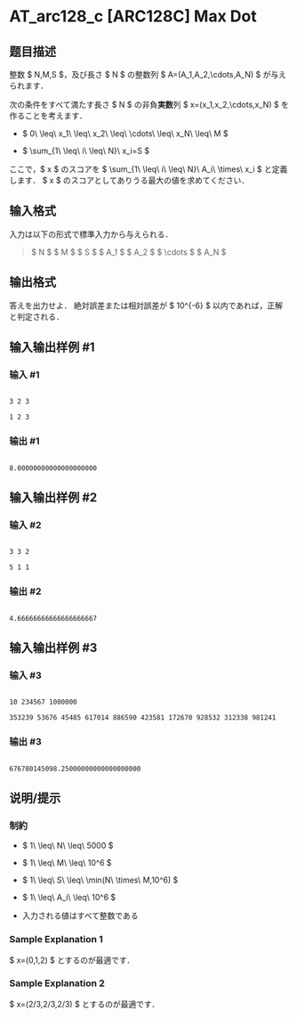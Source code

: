 # AT_arc128_c [ARC128C] Max Dot

## 题目描述

[problemUrl]: https://atcoder.jp/contests/arc128/tasks/arc128_c

整数 $ N,M,S $，及び長さ $ N $ の整数列 $ A=(A_1,A_2,\cdots,A_N) $ が与えられます．

次の条件をすべて満たす長さ $ N $ の非負**実数**列 $ x=(x_1,x_2,\cdots,x_N) $ を作ることを考えます．

- $ 0\ \leq\ x_1\ \leq\ x_2\ \leq\ \cdots\ \leq\ x_N\ \leq\ M $
- $ \sum_{1\ \leq\ i\ \leq\ N}\ x_i=S $

ここで，$ x $ のスコアを $ \sum_{1\ \leq\ i\ \leq\ N}\ A_i\ \times\ x_i $ と定義します． $ x $ のスコアとしてありうる最大の値を求めてください．

## 输入格式

入力は以下の形式で標準入力から与えられる．

> $ N $ $ M $ $ S $ $ A_1 $ $ A_2 $ $ \cdots $ $ A_N $

## 输出格式

答えを出力せよ． 絶対誤差または相対誤差が $ 10^{-6} $ 以内であれば，正解と判定される．

## 输入输出样例 #1

### 输入 #1

```
3 2 3
1 2 3
```

### 输出 #1

```
8.00000000000000000000
```

## 输入输出样例 #2

### 输入 #2

```
3 3 2
5 1 1
```

### 输出 #2

```
4.66666666666666666667
```

## 输入输出样例 #3

### 输入 #3

```
10 234567 1000000
353239 53676 45485 617014 886590 423581 172670 928532 312338 981241
```

### 输出 #3

```
676780145098.25000000000000000000
```

## 说明/提示

### 制約

- $ 1\ \leq\ N\ \leq\ 5000 $
- $ 1\ \leq\ M\ \leq\ 10^6 $
- $ 1\ \leq\ S\ \leq\ \min(N\ \times\ M,10^6) $
- $ 1\ \leq\ A_i\ \leq\ 10^6 $
- 入力される値はすべて整数である

### Sample Explanation 1

$ x=(0,1,2) $ とするのが最適です．

### Sample Explanation 2

$ x=(2/3,2/3,2/3) $ とするのが最適です．